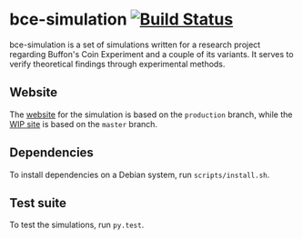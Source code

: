 # bce-simulation [![Build Status](https://travis-ci.org/wei2912/bce-simulation.svg?branch=master)](https://travis-ci.org/wei2912/bce-simulation)

bce-simulation is a set of simulations written for a research project regarding Buffon's Coin Experiment and a couple of its variants. It serves to verify theoretical findings through experimental methods.

## Website

The [website](http://bce-simulation.herokuapp.com/) for the simulation is based on the `production` branch, while the [WIP site](http://bce-simulation-dev.herokuapp.com/) is based on the `master` branch.

## Dependencies

To install dependencies on a Debian system, run `scripts/install.sh`.

## Test suite

To test the simulations, run `py.test`.
